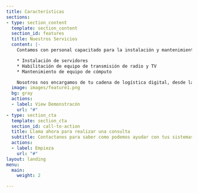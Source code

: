 ```yaml
---
title: Características
sections:
- type: section_content
  template: section_content
  section_id: features
  title: Nuestros Servicios
  content: |-
    Contamos con personal capacitado para la instalación y mantenimiento de tus sistemas de informática.

    * Instalación de servidores
    * Habilitación de equipo de transmisión de radio y TV
    * Mantenimiento de equipo de cómputo

    Nosotros nos encargamos de tu cadena de logística digital, desde la administración de tu institución, hasta el acceso al sistema por dispositivo estudiantil.
  image: images/feature1.png
  bg: gray
  actions:
  - label: View Demonstracón
    url: "#"
- type: section_cta
  template: section_cta
  section_id: call-to-action
  title: Llama ahora para realizar una consulta
  subtitle: Contactanos para saber como podemos ayudar con tus sistemas de T.I.
  actions:
  - label: Empieza
    url: "#"
layout: landing
menu:
  main:
    weight: 2

---
```

